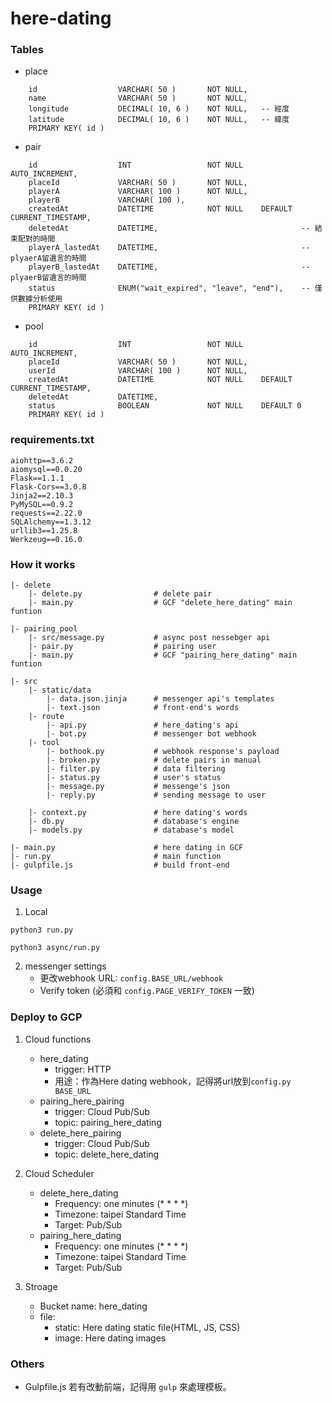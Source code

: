 # here-dating

### Tables
- place
```
    id                  VARCHAR( 50 )       NOT NULL,
    name                VARCHAR( 50 )       NOT NULL,
    longitude           DECIMAL( 10, 6 )    NOT NULL,   -- 經度
    latitude            DECIMAL( 10, 6 )    NOT NULL,   -- 緯度
    PRIMARY KEY( id )
```
- pair
```
    id                  INT                 NOT NULL    AUTO_INCREMENT,
    placeId             VARCHAR( 50 )       NOT NULL,
    playerA             VARCHAR( 100 )      NOT NULL,
    playerB             VARCHAR( 100 ),
    createdAt           DATETIME        	NOT NULL    DEFAULT  CURRENT_TIMESTAMP,
    deletedAt           DATETIME,                                -- 結束配對的時間
    playerA_lastedAt    DATETIME,                                -- plyaerA留遺言的時間
    playerB_lastedAt    DATETIME,                                -- plyaerB留遺言的時間
    status              ENUM("wait_expired", "leave", "end"),    -- 僅供數據分析使用
    PRIMARY KEY( id )
```
- pool
```
    id                  INT                 NOT NULL    AUTO_INCREMENT,
    placeId             VARCHAR( 50 )       NOT NULL,
    userId              VARCHAR( 100 )      NOT NULL,
    createdAt           DATETIME        	NOT NULL    DEFAULT CURRENT_TIMESTAMP,
    deletedAt           DATETIME,                                                   
    status              BOOLEAN             NOT NULL    DEFAULT 0    
    PRIMARY KEY( id )
```

### requirements.txt
```
aiohttp==3.6.2
aiomysql==0.0.20
Flask==1.1.1
Flask-Cors==3.0.8
Jinja2==2.10.3
PyMySQL==0.9.2
requests==2.22.0
SQLAlchemy==1.3.12
urllib3==1.25.8
Werkzeug==0.16.0
```

### How it works
```
|- delete
    |- delete.py                # delete pair
    |- main.py                  # GCF "delete_here_dating" main funtion

|- pairing_pool
    |- src/message.py           # async post nessebger api
    |- pair.py                  # pairing user
    |- main.py                  # GCF "pairing_here_dating" main funtion

|- src
    |- static/data
        |- data.json.jinja      # messenger api's templates
        |- text.json            # front-end's words
    |- route
        |- api.py               # here_dating's api
        |- bot.py               # messenger bot webhook
    |- tool
        |- bothook.py           # webhook response's payload
        |- broken.py            # delete pairs in manual
        |- filter.py            # data filtering
        |- status.py            # user's status
        |- message.py           # messenge's json
        |- reply.py             # sending message to user

    |- context.py               # here dating's words
    |- db.py                    # database's engine
    |- models.py                # database's model

|- main.py                      # here dating in GCF
|- run.py                       # main function
|- gulpfile.js                  # build front-end
```

### Usage
1. Local
```
python3 run.py

python3 async/run.py
```
2. messenger settings
    - 更改webhook URL: `config.BASE_URL/webhook`
    - Verify token (必須和 `config.PAGE_VERIFY_TOKEN` 一致)

### Deploy to GCP
1. Cloud functions
    - here_dating
        - trigger: HTTP
        - 用途：作為Here dating webhook，記得將url放到`config.py BASE_URL`
    - pairing_here_pairing
        - trigger: Cloud Pub/Sub
        - topic: pairing_here_dating
    - delete_here_pairing
        - trigger: Cloud Pub/Sub
        - topic: delete_here_dating
3. Cloud Scheduler
    - delete_here_dating
        - Frequency: one minutes (* * * *)
        - Timezone: taipei Standard Time
        - Target: Pub/Sub
    - pairing_here_dating
        - Frequency: one minutes (* * * *)
        - Timezone: taipei Standard Time
        - Target: Pub/Sub

2. Stroage
    - Bucket name: here_dating
    - file:
        - static: Here dating static file(HTML, JS, CSS)
        - image: Here dating images

### Others
- Gulpfile.js
若有改動前端，記得用 `gulp` 來處理模板。